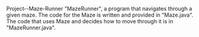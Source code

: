 Project--Maze-Runner
"MazeRunner", a program that navigates through a given maze. The code for the Maze is written and provided in "Maze.java". The code that uses Maze and decides how to move through it is in "MazeRunner.java".